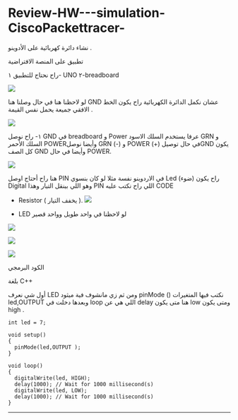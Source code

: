 # Review-HW---simulation-CiscoPackettracer-




نشاء دائرة كهربائية على الأدوينو . 

تطبيق على المنصة الافتراضية 

راح نحتاج للتطبيق 
١- UNO 
٢-breadboard  


![](https://paper-attachments.dropbox.com/s_51D4B74E1E15B4A8DD2A824E39329518431ACBC50C4720496AE72BA41299FC5E_1640546651710_Screen+Shot+1443-05-22+at+10.23.00+PM.png)


لو لاحظنا هنا في حال وصلنا هنا GND عشان نكمل الدائرة الكهربائية راح يكون الخط الافقي جميعة يحمل نفس القيمة . 


![](https://paper-attachments.dropbox.com/s_51D4B74E1E15B4A8DD2A824E39329518431ACBC50C4720496AE72BA41299FC5E_1640590179379_Screen+Shot+1443-05-22+at+10.23.00+PM.png)


١- راح نوصل GND في breadboard و Power عرفا يستخدم السلك الاسود GRN و السلك الأحمر POWERوأيضا نوصل GRN (-) و POWER (+) في حال توصيلGND يكون كل الصف  GND وأيضا في حال POWER.

![](https://paper-attachments.dropbox.com/s_51D4B74E1E15B4A8DD2A824E39329518431ACBC50C4720496AE72BA41299FC5E_1640547264729_Screen+Shot+1443-05-22+at+10.32.28+PM.png)



هنا راح أحتاج اوصل PIN في الاردوينو نفسة  مثلا لو كان بنسوي Led (ضوء) راح يكون Digital وهو اللي بينقل التيار وهذا PIN اللي راح نكتب عليه CODE 

- Resistor ( يخفف التيار ).
![](https://paper-attachments.dropbox.com/s_51D4B74E1E15B4A8DD2A824E39329518431ACBC50C4720496AE72BA41299FC5E_1640592118964_150-ohm-resistor-TRUE-.png)


 

- LED  لو لاحظنا في واحد طويل وواحد قصير 


![](https://paper-attachments.dropbox.com/s_51D4B74E1E15B4A8DD2A824E39329518431ACBC50C4720496AE72BA41299FC5E_1640591747045_0EsSakdaVBAG8SRTc7uYASpCqCiZn8cjaQ5Sq4yo.jpeg)



![](https://paper-attachments.dropbox.com/s_51D4B74E1E15B4A8DD2A824E39329518431ACBC50C4720496AE72BA41299FC5E_1640597365810_images.png)



![](https://paper-attachments.dropbox.com/s_51D4B74E1E15B4A8DD2A824E39329518431ACBC50C4720496AE72BA41299FC5E_1640549212170_Screen+Shot+1443-05-22+at+11.06.23+PM.png)

الكود البرمجي 

بلغة C++
 
أول شي نعرف LED  ومن ثم زي مانشوف فية ميثود pinMode () نكتب فيها المتغيرات led,OUTPUT
وبعدها دخلت في loop اللي هي  عن delay هنا متى يكون low ومتى يكون high . 



    
    int led = 7; 
    
    void setup()
    {
      pinMode(led,OUTPUT );
    }
    
    void loop()
    {
      digitalWrite(led, HIGH);
      delay(1000); // Wait for 1000 millisecond(s)
      digitalWrite(led, LOW);
      delay(1000); // Wait for 1000 millisecond(s)
    }
----------

